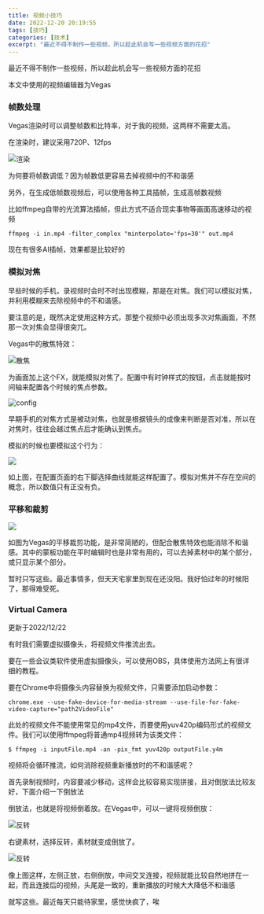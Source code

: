 ```yaml
---
title: 视频小技巧
date: 2022-12-20 20:19:55
tags: [技巧]
categories: [技术]
excerpt: "最近不得不制作一些视频，所以趁此机会写一些视频方面的花招"
---
```


最近不得不制作一些视频，所以趁此机会写一些视频方面的花招

本文中使用的视频编辑器为Vegas

### 帧数处理

Vegas渲染时可以调整帧数和比特率，对于我的视频，这两样不需要太高。

在渲染时，建议采用720P、12fps

![渲染](https://testingcf.jsdelivr.net/gh/hexrotor/hexrotor.github.io/images/post_imgs/xrrj.jpg)

为何要将帧数调低？因为帧数低更容易去掉视频中的不和谐感

另外，在生成低帧数视频后，可以使用各种工具插帧，生成高帧数视频

比如ffmpeg自带的光流算法插帧，但此方式不适合现实事物等画面高速移动的视频

```Shell
ffmpeg -i in.mp4 -filter_complex "minterpolate='fps=30'" out.mp4
```

现在有很多AI插帧，效果都是比较好的

### 模拟对焦

早些时候的手机，录视频时会时不时出现模糊，那是在对焦。我们可以模拟对焦，并利用模糊来去除视频中的不和谐感。

要注意的是，既然决定使用这种方式，那整个视频中必须出现多次对焦画面，不然那一次对焦会显得很突兀。

Vegas中的散焦特效：

![散焦](https://testingcf.jsdelivr.net/gh/hexrotor/hexrotor.github.io/images/post_imgs/fx_sj.jpg)

为画面加上这个FX，就能模拟对焦了。配置中有时钟样式的按钮，点击就能按时间轴来配置各个时候的焦点参数。

![config](https://testingcf.jsdelivr.net/gh/hexrotor/hexrotor.github.io/images/post_imgs/fx_sj_config.jpg)

早期手机的对焦方式是被动对焦，也就是根据镜头的成像来判断是否对准，所以在对焦时，往往会越过焦点后才能确认到焦点。

模拟的时候也要模拟这个行为：

![](https://testingcf.jsdelivr.net/gh/hexrotor/hexrotor.github.io/images/post_imgs/fx_sj_wave.jpg)

如上图，在配置页面的右下脚选择曲线就能这样配置了。模拟对焦并不存在空间的概念，所以数值只有正没有负。

### 平移和裁剪

![](https://testingcf.jsdelivr.net/gh/hexrotor/hexrotor.github.io/images/post_imgs/pkyi_cdjm.jpg)

如图为Vegas的平移裁剪功能，是非常简陋的，但配合散焦特效也能消除不和谐感。其中的蒙板功能在平时编辑时也是非常有用的，可以去掉素材中的某个部分，或只显示某个部分。

暂时只写这些。最近事情多，但天天宅家里到现在还没阳。我好怕过年的时候阳了，那得难受死。

### Virtual Camera

更新于2022/12/22

有时我们需要虚拟摄像头，将视频文件推流出去。

要在一些会议类软件使用虚拟摄像头，可以使用OBS，具体使用方法网上有很详细的教程。

要在Chrome中将摄像头内容替换为视频文件，只需要添加启动参数：

```Config
chrome.exe --use-fake-device-for-media-stream --use-file-for-fake-video-capture="path2VideoFile"
```

此处的视频文件不能使用常见的mp4文件，而要使用yuv420p编码形式的视频文件。我们可以使用ffmpeg将普通mp4视频转为该类文件：

```Shell
$ ffmpeg -i inputFile.mp4 -an -pix_fmt yuv420p outputFile.y4m
```

视频将会循环推流，如何消除视频重新播放时的不和谐感呢？

首先录制视频时，内容要减少移动，这样会比较容易实现拼接，且对倒放法比较友好，下面介绍一下倒放法

倒放法，也就是将视频倒着放。在Vegas中，可以一键将视频倒放：

![反转](https://testingcf.jsdelivr.net/gh/hexrotor/hexrotor.github.io/images/post_imgs/fjvr.jpg)

右键素材，选择反转，素材就变成倒放了。

![反转](https://testingcf.jsdelivr.net/gh/hexrotor/hexrotor.github.io/images/post_imgs/fjvr_1.jpg)

像上图这样，左侧正放，右侧倒放，中间交叉连接，视频就能比较自然地拼在一起，而且连接后的视频，头尾是一致的，重新播放的时候大大降低不和谐感

就写这些。最近每天只能待家里，感觉快疯了，唉


